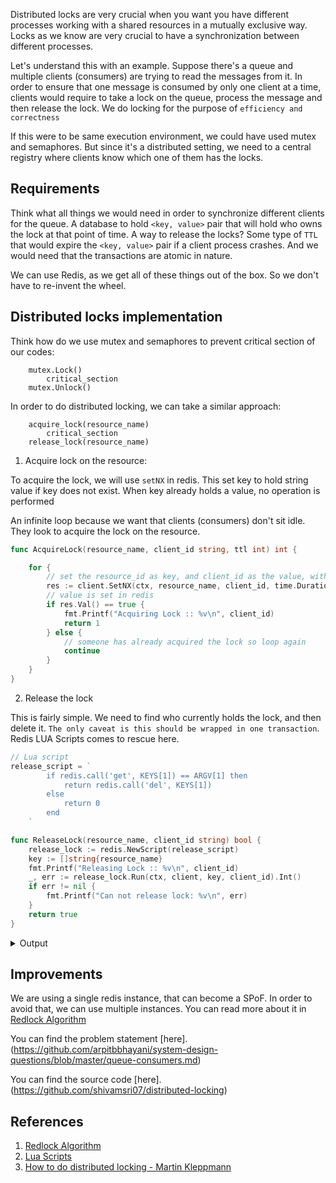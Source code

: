 Distributed locks are very crucial when you want you have different processes working with a shared resources in a mutually exclusive way. Locks as we know are very crucial to have a synchronization between different processes.

Let's understand this with an example. Suppose there's a queue and multiple clients (consumers) are trying to read the messages from it. In order to ensure that one message is consumed by only one client at a time, clients would require to take a lock on the queue, process the message and then release the lock. We do locking for the purpose of `efficiency and correctness`

If this were to be same execution environment, we could have used mutex and semaphores. But since it's a distributed setting, we need to a central registry where clients know which one of them has the locks. 

## Requirements

Think what all things we would need in order to synchronize different clients for the queue. A database to hold `<key, value>` pair that will hold who owns the lock at that point of time. A way to release the locks? Some type of `TTL` that would expire the `<key, value>` pair if a client process crashes. And we would need that the transactions are atomic in nature.

We can use Redis, as we get all of these things out of the box. So we don't have to re-invent the wheel.

## Distributed locks implementation

Think how do we use mutex and semaphores to prevent critical section of our codes:

```
    mutex.Lock()
        critical_section
    mutex.Unlock()
```

In order to do distributed locking, we can take a similar approach:

```
    acquire_lock(resource_name)
        critical_section
    release_lock(resource_name)
```

1. Acquire lock on the resource:

To acquire the lock, we will use `setNX` in redis. This set key to hold string value if key does not exist. When key already holds a value, no operation is performed

An infinite loop because we want that clients (consumers) don't sit idle. They look to acquire the lock on the resource.

```go
func AcquireLock(resource_name, client_id string, ttl int) int {

	for {
        // set the resource_id as key, and client_id as the value, with ttl of 10 seconds
		res := client.SetNX(ctx, resource_name, client_id, time.Duration(time.Duration.Seconds(10)))
        // value is set in redis
		if res.Val() == true {
			fmt.Printf("Acquiring Lock :: %v\n", client_id)
			return 1
		} else {
            // someone has already acquired the lock so loop again
			continue
		}
	}
}
```


2. Release the lock

This is fairly simple. We need to find who currently holds the lock, and then delete it. 
`The only caveat is this should be wrapped in one transaction`. 
Redis LUA Scripts comes to rescue here.

```go
// Lua script
release_script = `
		if redis.call('get', KEYS[1]) == ARGV[1] then
			return redis.call('del', KEYS[1])
		else
			return 0
		end
	`

func ReleaseLock(resource_name, client_id string) bool {
	release_lock := redis.NewScript(release_script)
	key := []string{resource_name}
	fmt.Printf("Releasing Lock :: %v\n", client_id)
	_, err := release_lock.Run(ctx, client, key, client_id).Int()
	if err != nil {
		fmt.Printf("Can not release lock: %v\n", err)
	}
	return true
}
```

<details>
<summary>Output</summary>
<p align="center">
    <img src="https://user-images.githubusercontent.com/12581295/199495861-7f24ee9b-a7cf-4b9a-ba45-f071c17dc6bf.png"
    alt="distributed-locks-output" />
</p>
</details>

## Improvements

We are using a single redis instance, that can become a SPoF. In order to avoid that, we can use multiple instances. You can read more about it in [Redlock Algorithm](https://redis.io/docs/reference/patterns/distributed-locks/#the-redlock-algorithm:~:text=have%20such%20guarantees.-,The%20Redlock%20Algorithm,-In%20the%20distributed)

You can find the problem statement [here].(https://github.com/arpitbbhayani/system-design-questions/blob/master/queue-consumers.md)

You can find the source code [here].(https://github.com/shivamsri07/distributed-locking)

## References
1. [Redlock Algorithm](https://redis.io/docs/manual/patterns/distributed-locks/)
2. [Lua Scripts](https://redis.io/docs/manual/programmability/eval-intro/#interacting-with-redis-from-a-script)
3. [How to do distributed locking - Martin Kleppmann](https://martin.kleppmann.com/2016/02/08/how-to-do-distributed-locking.html)

